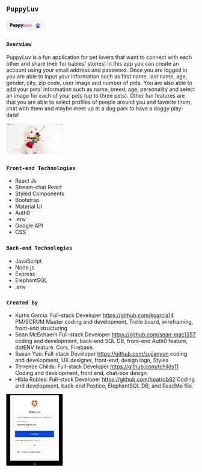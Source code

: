 ## `PuppyLuv`

<p>
<a href="" rel="" target="blank"><img width="105" src="PuppyLuv_Logo.png"></a></p>


### `Overview`

PuppyLuv is a fun application for pet lovers that want to connect with each other and share their fur babies’ stories! In this app you can create an account using your email address and password.
Once you are logged in you are able to input your information such as first name, last name, age, gender, city, zip code, user image and number of pets. You are also able to add your pets’ information such as name, breed, age, personality and select an image for each of your pets (up to three pets).
Other fun features are that you are able to select profiles of people around you and favorite them, chat with them and maybe meet up at a dog park to have a doggy play-date!

<p>
<a href="" rel="" target="blank"><img width="150" src="PuppyLuv.png"></a></p>

### `Front-end Technologies`
- React Js
- Stream-chat React
- Styled Components
- Bootstrap
- Material UI
- Auth0
- .env
- Google API
- CSS

### `Back-end Technologies`
- JavaScript
- Node.js
- Express
- ElephantSQL
- .env

### `Created by`

- Kurtis Garcia:
    Full-stack Developer
https://github.com/kgarcia14
    PM/SCRUM Master
    coding and development, Trello board, wireframing, front-end structuring
- Sean McEchaern
    Full-stack Developer
https://github.com/sean-mac1357
    coding and development, back-end SQL DB, front-end Auth0 feature, dotENV feature. Cors, Firebase.
- Susan Yun:
    Full-stack Developer
https://github.com/sujjanyun
    coding and development, UX designer, front-end, design logo, Styles
- Terrence Childs:
    Full-stack Developer
https://github.com/tchilds11
    Coding and development, front end, chat-box design.
- Hilda Robles:
    Full-stack Developer
https://github.com/hpatrob82
    Coding and development, back-end Postico, ElephantSQL DB, and ReadMe file.

<p>
<a href="" rel="" target="_blank"><img width="150" src="PuppyAuth.png"></a></p>

